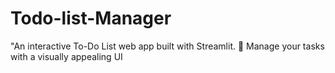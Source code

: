 # Todo-list-Manager
"An interactive To-Do List web app built with Streamlit. 🚀 Manage your tasks with a visually appealing UI
